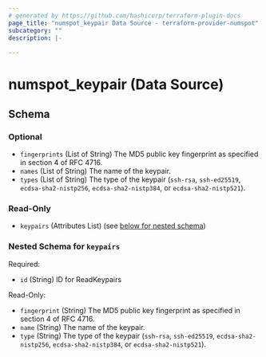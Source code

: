 ```yaml
---
# generated by https://github.com/hashicorp/terraform-plugin-docs
page_title: "numspot_keypair Data Source - terraform-provider-numspot"
subcategory: ""
description: |-
  
---
```


# numspot_keypair (Data Source)





<!-- schema generated by tfplugindocs -->
## Schema

### Optional

- `fingerprints` (List of String) The MD5 public key fingerprint as specified in section 4 of RFC 4716.
- `names` (List of String) The name of the keypair.
- `types` (List of String) The type of the keypair (`ssh-rsa`, `ssh-ed25519`, `ecdsa-sha2-nistp256`, `ecdsa-sha2-nistp384`, or `ecdsa-sha2-nistp521`).

### Read-Only

- `keypairs` (Attributes List) (see [below for nested schema](#nestedatt--keypairs))

<a id="nestedatt--keypairs"></a>
### Nested Schema for `keypairs`

Required:

- `id` (String) ID for ReadKeypairs

Read-Only:

- `fingerprint` (String) The MD5 public key fingerprint as specified in section 4 of RFC 4716.
- `name` (String) The name of the keypair.
- `type` (String) The type of the keypair (`ssh-rsa`, `ssh-ed25519`, `ecdsa-sha2-nistp256`, `ecdsa-sha2-nistp384`, or `ecdsa-sha2-nistp521`).
